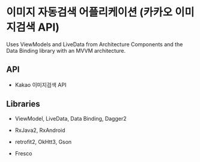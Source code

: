이미지 자동검색 어플리케이션 (카카오 이미지검색 API)
===================

Uses ViewModels and LiveData from Architecture Components
and the Data Binding library with an MVVM architecture.


API
---

- Kakao 이미지검색 API

Libraries
---------

- ViewModel, LiveData, Data Binding, Dagger2

- RxJava2, RxAndroid

- retrofit2, OkHtt3, Gson

- Fresco

